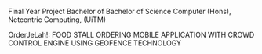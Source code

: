 Final Year Project Bachelor of Bachelor of Science Computer (Hons), Netcentric Computing, (UiTM)

OrderJeLah!: FOOD STALL ORDERING MOBILE APPLICATION WITH CROWD CONTROL ENGINE USING GEOFENCE TECHNOLOGY
